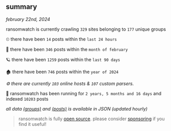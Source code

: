 
## summary
_february 22nd, 2024_

ransomwatch is currently crawling `329` sites belonging to `177` unique groups

⏲ there have been `14` posts within the `last 24 hours`

🦈 there have been `346` posts within the `month of february`

🪐 there have been `1259` posts within the `last 90 days`

🏚 there have been `746` posts within the `year of 2024`

_⚙️ there are currently `103` online hosts & `107` custom parsers._

🦕 ransomwatch has been running for `2 years, 5 months and 16 days` and indexed `10203` posts

_all data  [(groups)](http://ransomwhat.telemetry.ltd/groups) and [(posts)](http://ransomwhat.telemetry.ltd/posts) is available in JSON (updated hourly)_

> ransomwatch is fully [open source](https://github.com/joshhighet/ransomwatch#ransomwatch--). please consider [sponsoring](https://github.com/sponsors/joshhighet) if you find it useful!
